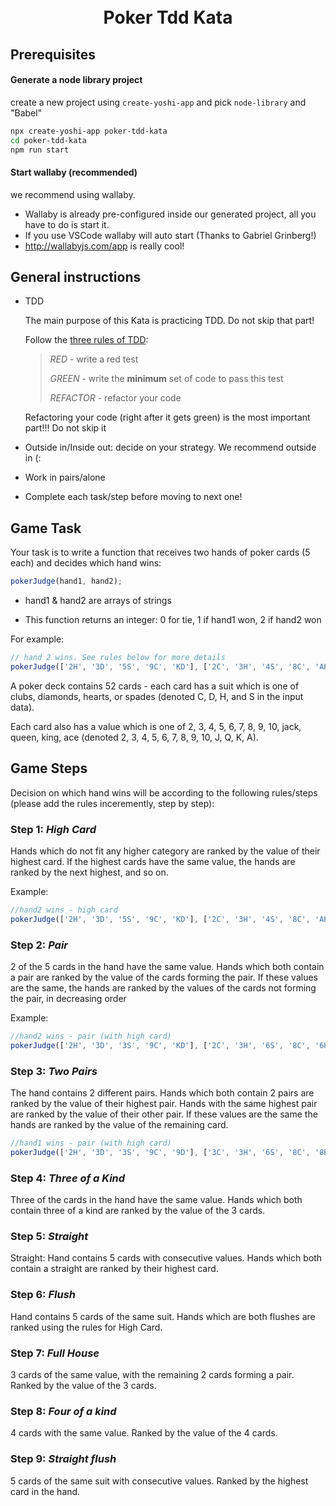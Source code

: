 <h1 align="center">
<br>
Poker Tdd Kata
</h1>

## Prerequisites

#### Generate a node library project
create a new project using `create-yoshi-app` and pick `node-library` and "Babel"

```bash
npx create-yoshi-app poker-tdd-kata
cd poker-tdd-kata
npm run start
```

#### Start wallaby (recommended)

  we recommend using wallaby.
  - Wallaby is already pre-configured inside our generated project, all you have to do is start it.
  - If you use VSCode wallaby will auto start (Thanks to Gabriel Grinberg!)
  - http://wallabyjs.com/app is really cool!

## General instructions

- TDD

  The main purpose of this Kata is practicing TDD. Do not skip that part!

  Follow the [three rules of TDD](http://butunclebob.com/ArticleS.UncleBob.TheThreeRulesOfTdd):

  > *RED* - write a red test
  >
  > *GREEN* - write the **minimum** set of code to pass this test
  >
  > *REFACTOR* - refactor your code

  Refactoring your code (right after it gets green) is the most important part!!! Do not skip it

- Outside in/Inside out: decide on your strategy. We recommend outside in (:

- Work in pairs/alone

- Complete each task/step before moving to next one!

## Game Task

Your task is to write a function that receives two hands of poker cards (5 each) and decides which hand wins:

```js
pokerJudge(hand1, hand2);
```

- hand1 & hand2 are arrays of strings

- This function returns an integer: 0 for tie, 1 if hand1 won, 2 if hand2 won

For example:

```js
// hand 2 wins. See rules below for more details
pokerJudge(['2H', '3D', '5S', '9C', 'KD'], ['2C', '3H', '4S', '8C', 'AH']) === 2;
```

A poker deck contains 52 cards - each card has a suit which
is one of clubs, diamonds, hearts, or spades
(denoted C, D, H, and S in the input data).

Each card also has a value which is one of
2, 3, 4, 5, 6, 7, 8, 9, 10, jack, queen, king, ace
(denoted 2, 3, 4, 5, 6, 7, 8, 9, 10, J, Q, K, A).

## Game Steps

Decision on which hand wins will be according to the following rules/steps (please add the rules inceremently, step by step):

### Step 1: *High Card*
Hands which do not fit any higher category are
ranked by the value of their highest card. If the highest
cards have the same value, the hands are ranked by the next
highest, and so on.

Example:

```js
//hand2 wins - high card
pokerJudge(['2H', '3D', '5S', '9C', 'KD'], ['2C', '3H', '4S', '8C', 'AH']) === 2;
```

### Step 2: *Pair*
2 of the 5 cards in the hand have the same value.
Hands which both contain a pair are ranked by the value of
the cards forming the pair. If these values are the same,
the hands are ranked by the values of the cards not
forming the pair, in decreasing order

Example:

```js
//hand2 wins - pair (with high card)
pokerJudge(['2H', '3D', '3S', '9C', 'KD'], ['2C', '3H', '6S', '8C', '6H']) === 2;
```

### Step 3: *Two Pairs*
The hand contains 2 different pairs. Hands
which both contain 2 pairs are ranked by the value of
their highest pair. Hands with the same highest pair
are ranked by the value of their other pair. If these
values are the same the hands are ranked by the value
of the remaining card.

```js
//hand1 wins - pair (with high card)
pokerJudge(['2H', '3D', '3S', '9C', '9D'], ['3C', '3H', '6S', '8C', '8H']) === 1;
```

### Step 4: *Three of a Kind*
Three of the cards in the hand have the
same value. Hands which both contain three of a kind are
ranked by the value of the 3 cards.

### Step 5: *Straight*
Straight: Hand contains 5 cards with consecutive values.
Hands which both contain a straight are ranked by their
highest card.

### Step 6: *Flush*
Hand contains 5 cards of the same suit. Hands which
are both flushes are ranked using the rules for High Card.

### Step 7: *Full House*
3 cards of the same value, with the remaining 2
cards forming a pair. Ranked by the value of the 3 cards.

### Step 8: *Four of a kind*
4 cards with the same value. Ranked by the
value of the 4 cards.

### Step 9: *Straight flush*
5 cards of the same suit with consecutive
values. Ranked by the highest card in the hand.
